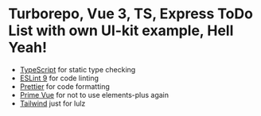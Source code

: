 # Turborepo, Vue 3, TS, Express ToDo List with own UI-kit example, Hell Yeah!

- [TypeScript](https://www.typescriptlang.org/) for static type checking
- [ESLint 9](https://eslint.org/) for code linting
- [Prettier](https://prettier.io) for code formatting
- [Prime Vue](https://primevue.org/) for not to use elements-plus again
- [Tailwind](https://tailwindcss.com/) just for lulz
